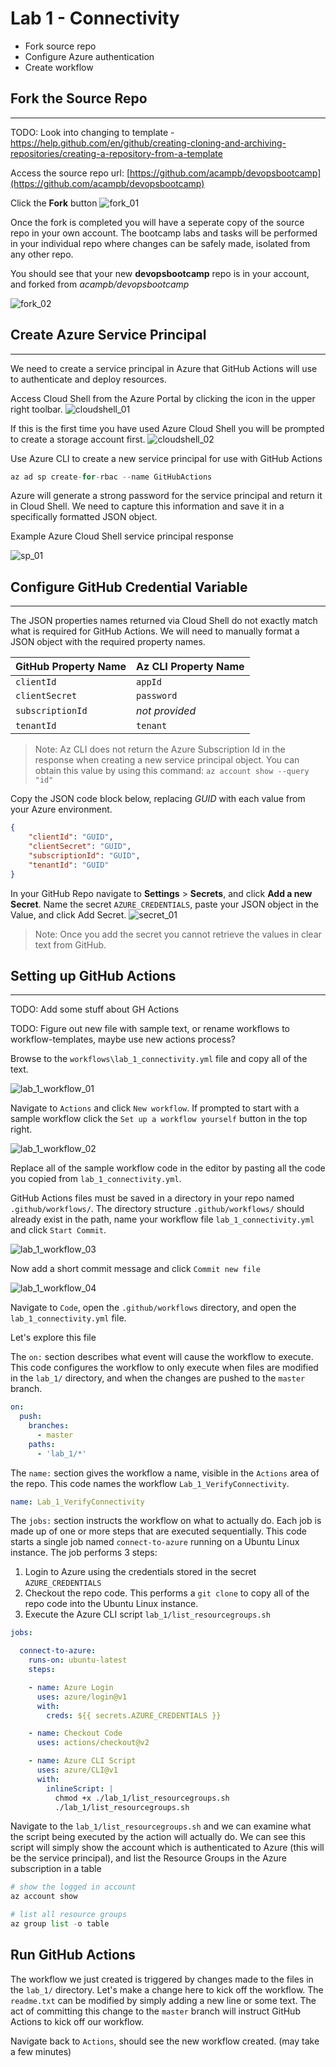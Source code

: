 # Lab 1 - Connectivity

- Fork source repo
- Configure Azure authentication
- Create workflow

## Fork the Source Repo

---

TODO: Look into changing to template - https://help.github.com/en/github/creating-cloning-and-archiving-repositories/creating-a-repository-from-a-template


Access the source repo url: [https://github.com/acampb/devopsbootcamp](https://github.com/acampb/devopsbootcamp)

Click the **Fork** button ![fork_01](images/fork_01.png)

Once the fork is completed you will have a seperate copy of the source repo in your own account. The bootcamp labs and tasks will be performed in your individual repo where changes can be safely made, isolated from any other repo.

You should see that your new **devopsbootcamp** repo is in your account, and forked from *acampb/devopsbootcamp*

![fork_02](images/fork_02.png)

## Create Azure Service Principal

---

We need to create a service principal in Azure that GitHub Actions will use to authenticate and deploy resources.

Access Cloud Shell from the Azure Portal by clicking the icon in the upper right toolbar. ![cloudshell_01](images/cloudshell_01.png)

If this is the first time you have used Azure Cloud Shell you will be prompted to create a storage account first. ![cloudshell_02](images/cloudshell_02.png)

Use Azure CLI to create a new service principal for use with GitHub Actions

```python
az ad sp create-for-rbac --name GitHubActions
```

Azure will generate a strong password for the service principal and return it in Cloud Shell. We need to capture this information and save it in a specifically formatted JSON object.

Example Azure Cloud Shell service principal response

![sp_01](images/sp_01.png)

## Configure GitHub Credential Variable

---

The JSON properties names returned via Cloud Shell do not exactly match what is required for GitHub Actions. We will need to manually format a JSON object with the required property names.

| GitHub Property Name | Az CLI Property Name |
| --- | --- |
| `clientId` | `appId` |
| `clientSecret` | `password` |
| `subscriptionId` | *not provided* |
| `tenantId` | `tenant` |

> Note: Az CLI does not return the Azure Subscription Id in the response when creating a new service principal object. You can obtain this value by using this command: `az account show --query "id"`

Copy the JSON code block below, replacing *GUID* with each value from your Azure environment.

```json
{
    "clientId": "GUID",
    "clientSecret": "GUID",
    "subscriptionId": "GUID",
    "tenantId": "GUID"
}
```

In your GitHub Repo navigate to **Settings** > **Secrets**, and click **Add a new Secret**. Name the secret `AZURE_CREDENTIALS`, paste your JSON object in the Value, and click Add Secret. ![secret_01](images/secret_01.png)

> Note: Once you add the secret you cannot retrieve the values in clear text from GitHub.

## Setting up GitHub Actions

---

TODO: Add some stuff about GH Actions

TODO: Figure out new file with sample text, or rename workflows to workflow-templates, maybe use new actions process?

Browse to the `workflows\lab_1_connectivity.yml` file and copy all of the text.

![lab_1_workflow_01](images/lab_1_workflow_01.png)

Navigate to `Actions` and click `New workflow`. If prompted to start with a sample workflow click the `Set up a workflow yourself` button in the top right.

![lab_1_workflow_02](images/lab_1_workflow_02.png)

Replace all of the sample workflow code in the editor by pasting all the code you copied from `lab_1_connectivity.yml`.

GitHub Actions files must be saved in a directory in your repo named `.github/workflows/`. The directory structure `.github/workflows/` should already exist in the path, name your workflow file `lab_1_connectivity.yml` and click `Start Commit`.

![lab_1_workflow_03](images/lab_1_workflow_03.png)

Now add a short commit message and click `Commit new file`

![lab_1_workflow_04](images/lab_1_workflow_04.png)

Navigate to `Code`, open the `.github/workflows` directory, and open the `lab_1_connectivity.yml` file.

Let's explore this file

The `on:` section describes what event will cause the workflow to execute. This code configures the workflow to only execute when files are modified in the `lab_1/` directory, and when the changes are pushed to the `master` branch.

```yaml
on:
  push:
    branches:
      - master
    paths:
      - 'lab_1/*'

```

The `name:` section gives the workflow a name, visible in the `Actions` area of the repo. This code names the workflow `Lab_1_VerifyConnectivity`.

```yaml
name: Lab_1_VerifyConnectivity
```

The `jobs:` section instructs the workflow on what to actually do. Each job is made up of one or more steps that are executed sequentially. This code starts a single job named `connect-to-azure` running on a Ubuntu Linux instance. The job performs 3 steps:

1. Login to Azure using the credentials stored in the secret `AZURE_CREDENTIALS`
2. Checkout the repo code. This performs a `git clone` to copy all of the repo code into the Ubuntu Linux instance.
3. Execute the Azure CLI script `lab_1/list_resourcegroups.sh`

```yaml
jobs:

  connect-to-azure:
    runs-on: ubuntu-latest
    steps:

    - name: Azure Login
      uses: azure/login@v1
      with:
        creds: ${{ secrets.AZURE_CREDENTIALS }}

    - name: Checkout Code
      uses: actions/checkout@v2

    - name: Azure CLI Script
      uses: azure/CLI@v1
      with:
        inlineScript: |
          chmod +x ./lab_1/list_resourcegroups.sh
          ./lab_1/list_resourcegroups.sh
```

Navigate to the `lab_1/list_resourcegroups.sh` and we can examine what the script being executed by the action will actually do. We can see this script will simply show the account which is authenticated to Azure (this will be the service principal), and list the Resource Groups in the Azure subscription in a table

```python
# show the logged in account
az account show

# list all resource groups
az group list -o table
```

## Run GitHub Actions

The workflow we just created is triggered by changes made to the files in the `lab_1/` directory. Let's make a change here to kick off the workflow. The `readme.txt` can be modified by simply adding a new line or some text. The act of committing this change to the `master` branch will instruct GitHub Actions to kick off our workflow.

Navigate back to `Actions`, should see the new workflow created. (may take a few minutes)